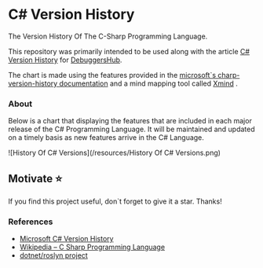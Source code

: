 # C# Version History
The Version History Of The C-Sharp Programming Language.



This repository was primarily intended to be used along with the article [C# Version History](https://www.debuggershub.com/c-sharp-version-history) for [DebuggersHub](http://debuggershub.com/).

The chart is made using the features provided in the [microsoft`s charp-version-history documentation](https://docs.microsoft.com/en-us/dotnet/csharp/whats-new/csharp-version-history) and a mind mapping tool called [Xmind](https://www.xmind.net/) .

### About

Below is a chart that displaying the features that are included in each major release of the C# Programming Language. It will be maintained and updated on a timely basis as new features arrive in the C# Language. 



![History Of C# Versions](/resources/History Of C# Versions.png)



## Motivate ⭐️

If you find this project useful, don`t forget to give it a star. Thanks!



### References

- [Microsoft C# Version History](https://docs.microsoft.com/en-us/dotnet/csharp/whats-new/csharp-version-history)
- [Wikipedia – C Sharp Programming Language](https://en.wikipedia.org/wiki/C_Sharp_(programming_language))
- [dotnet/roslyn project](https://github.com/dotnet/roslyn/blob/master/docs/Language%20Feature%20Status.md)